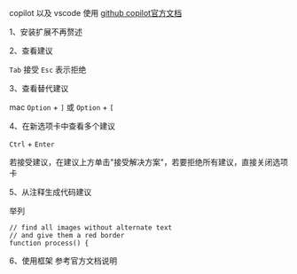 copilot 以及 vscode 使用
[github copilot官方文档](https://docs.github.com/zh/copilot)

1、安装扩展不再赘述

2、查看建议

`Tab` 接受 `Esc` 表示拒绝

3、查看替代建议

mac  `Option` + `]` 或 `Option` + `[`

4、在新选项卡中查看多个建议

`Ctrl` + `Enter`

若接受建议，在建议上方单击"接受解决方案"，若要拒绝所有建议，直接关闭选项卡

5、从注释生成代码建议

举列
```
// find all images without alternate text
// and give them a red border
function process() {
```

6、使用框架
参考官方文档说明

